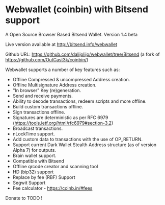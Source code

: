 Webwallet (coinbin) with Bitsend support
========================================

A Open Source Browser Based Bitsend Wallet. Version 1.4 beta


Live version available at http://bitsend.info/webwallet

Github URL: https://github.com/dalijolijo/webwallet/tree/Bitsend
(a fork of https://github.com/OutCast3k/coinbin/)

Webwallet supports a number of key features such as: 

- Offline Compressed & uncompressed Address creation.
- Offline Multisignature Address creation.
- "In browser" Key (re)generation. 
- Send and receive payments.
- Ability to decode transactions, redeem scripts and more offline.
- Build custom transactions offline.
- Sign transactions offline.
- Signatures are deterministic as per RFC 6979 (https://tools.ietf.org/html/rfc6979#section-3.2)
- Broadcast transactions.
- nLockTime support.
- Add custom data to transactions with the use of OP_RETURN.
- Support current Dark Wallet Stealth Address structure (as of version Alpha 7) for outputs.
- Brain wallet support.
- Compatible with Bitsend
- Offline qrcode creator and scanning tool
- HD (bip32) support
- Replace by fee (RBF) Support
- Segwit Support
- Fee calculator - https://coinb.in/#fees

Donate to TODO !
